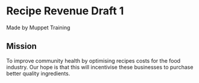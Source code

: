 # Recipe Revenue Draft 1

Made by Muppet Training

## Mission

To improve community health by optimising recipes costs for the food industry.
Our hope is that this will incentivise these businesses to purchase better quality ingredients.
